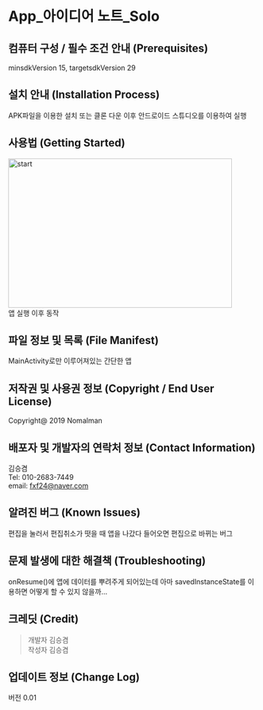 App_아이디어 노트_Solo
=====================
컴퓨터 구성 / 필수 조건 안내 (Prerequisites)
------------
minsdkVersion 15, targetsdkVersion 29

설치 안내 (Installation Process)
-------------
APK파일을 이용한 설치 또는 클론 다운 이후 안드로이드 스튜디오를 이용하여 실행

사용법 (Getting Started)
-------------
<img src="C:/image/start.jpg" width="450px" height="300px" title="start" alt="start"></img><br/>
앱 실행 이후 동작

파일 정보 및 목록 (File Manifest)
-------------
MainActivity로만 이루어져있는 간단한 앱

저작권 및 사용권 정보 (Copyright / End User License)
-------------
Copyright@ 2019 Nomalman

배포자 및 개발자의 연락처 정보 (Contact Information)
-------------
김승겸  
Tel: 010-2683-7449  
email: fxf24@naver.com

알려진 버그 (Known Issues)
-------------
편집을 눌러서 편집취소가 떳을 때 앱을 나갔다 들어오면 편집으로 바뀌는 버그

문제 발생에 대한 해결책 (Troubleshooting)
-------------
onResume()에 앱에 데이터를 뿌려주게 되어있는데 아마 savedInstanceState를 이용하면 어떻게 할 수 있지 않을까...

크레딧 (Credit)
-------------
>개발자 김승겸  
>작성자 김승겸

업데이트 정보 (Change Log)
-------------
버전 0.01

